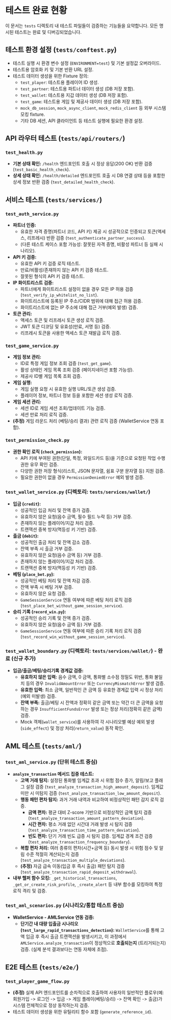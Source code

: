 # 테스트 완료 현황

이 문서는 `tests` 디렉토리 내 테스트 파일들이 검증하는 기능들을 요약합니다. 모든 명시된 테스트는 완료 및 디버깅되었습니다.

## 테스트 환경 설정 (`tests/conftest.py`)

*   테스트 실행 시 환경 변수 설정 (`ENVIRONMENT=test`) 및 기본 설정값 오버라이드.
*   테스트용 암호화 키 및 기본 반환 URL 설정.
*   테스트 데이터 생성을 위한 Fixture 정의:
    *   `test_player`: 테스트용 플레이어 ID 생성.
    *   `test_partner`: 테스트용 파트너 데이터 생성 (DB 저장 포함).
    *   `test_wallet`: 테스트용 지갑 데이터 생성 (DB 저장 포함).
    *   `test_game`: 테스트용 게임 및 제공사 데이터 생성 (DB 저장 포함).
    *   `mock_db_session`, `mock_async_client`, `mock_redis_client` 등 외부 시스템 모킹 fixture.
    *   기타 DB 세션, API 클라이언트 등 테스트 실행에 필요한 환경 설정.

## API 라우터 테스트 (`tests/api/routers/`)

### `test_health.py`

*   **기본 상태 확인:** `/health` 엔드포인트 호출 시 정상 응답(200 OK) 반환 검증 (`test_basic_health_check`).
*   **상세 상태 확인:** `/health/detailed` 엔드포인트 호출 시 DB 연결 상태 등을 포함한 상세 정보 반환 검증 (`test_detailed_health_check`).

## 서비스 테스트 (`tests/services/`)

### `test_auth_service.py`

*   **파트너 인증:**
    *   유효한 자격 증명(파트너 코드, API 키) 제공 시 성공적으로 인증되고 토큰(액세스, 리프레시) 반환 검증 (`test_authenticate_partner_success`).
    *   (다른 테스트 케이스 포함 가능성: 잘못된 자격 증명, 비활성 파트너 등 실패 시나리오).
*   **API 키 검증:**
    *   유효한 API 키 검증 로직 테스트.
    *   만료/비활성/존재하지 않는 API 키 검증 테스트.
    *   잘못된 형식의 API 키 검증 테스트.
*   **IP 화이트리스트 검증:**
    *   파트너에게 화이트리스트 설정이 없을 경우 모든 IP 허용 검증 (`test_verify_ip_whitelist_no_list`).
    *   화이트리스트에 등록된 IP 주소/CIDR 범위에 대해 접근 허용 검증.
    *   화이트리스트에 없는 IP 주소에 대해 접근 거부(예외 발생) 검증.
*   **토큰 관리:**
    *   액세스 토큰 및 리프레시 토큰 생성 로직 검증.
    *   JWT 토큰 디코딩 및 유효성(만료, 서명 등) 검증.
    *   리프레시 토큰을 사용한 액세스 토큰 재발급 로직 검증.

### `test_game_service.py`

*   **게임 정보 관리:**
    *   ID로 특정 게임 정보 조회 검증 (`test_get_game`).
    *   활성 상태인 게임 목록 조회 검증 (페이지네이션 포함 가능성).
    *   제공사 ID별 게임 목록 조회 검증.
*   **게임 실행:**
    *   게임 실행 요청 시 유효한 실행 URL/토큰 생성 검증.
    *   플레이어 정보, 파트너 정보 등을 포함한 세션 생성 로직 검증.
*   **게임 세션 관리:**
    *   세션 ID로 게임 세션 조회/업데이트 기능 검증.
    *   세션 만료 처리 로직 검증.
*   **(추정)** 게임 라운드 처리 (베팅/승리 결과) 관련 로직 검증 (WalletService 연동 포함).

### `test_permission_check.py`

*   **권한 확인 로직 (`check_permission`):**
    *   API 키에 부여된 권한(단일, 특정, 와일드카드 등)을 기준으로 요청된 작업 수행 권한 유무 확인 검증.
    *   다양한 권한 저장 형식(리스트, JSON 문자열, 쉼표 구분 문자열 등) 지원 검증.
    *   필요한 권한이 없을 경우 `PermissionDeniedError` 예외 발생 검증.

### `test_wallet_service.py` (디렉토리: `tests/services/wallet/`)

*   **입금 (`credit`):**
    *   성공적인 입금 처리 및 잔액 증가 검증.
    *   유효하지 않은 요청(음수 금액, 필수 필드 누락 등) 거부 검증.
    *   존재하지 않는 플레이어/지갑 처리 검증.
    *   트랜잭션 중복 방지(멱등성 키 기반) 검증.
*   **출금 (`debit`):**
    *   성공적인 출금 처리 및 잔액 감소 검증.
    *   잔액 부족 시 출금 거부 검증.
    *   유효하지 않은 요청(음수 금액 등) 거부 검증.
    *   존재하지 않는 플레이어/지갑 처리 검증.
    *   트랜잭션 중복 방지(멱등성 키 기반) 검증.
*   **베팅 (`place_bet.py`):**
    *   성공적인 베팅 처리 및 잔액 차감 검증.
    *   잔액 부족 시 베팅 거부 검증.
    *   유효하지 않은 요청 검증.
    *   `GameSessionService` 연동 여부에 따른 베팅 처리 로직 검증 (`test_place_bet_without_game_session_service`).
*   **승리 기록 (`record_win.py`):**
    *   성공적인 승리 기록 및 잔액 증가 검증.
    *   유효하지 않은 요청(음수 금액 등) 거부 검증.
    *   `GameSessionService` 연동 여부에 따른 승리 기록 처리 로직 검증 (`test_record_win_without_game_session_service`).

### `test_wallet_boundary.py` (디렉토리: `tests/services/wallet/`) - 완료 (신규 추가)

*   **입금/출금/베팅/승리기록 경계값 검증:**
    *   **유효하지 않은 입력:** 음수 금액, 0 금액, 통화별 소수점 정밀도 위반, 통화 불일치 등의 경우 `InvalidAmountError` 또는 `CurrencyMismatchError` 발생 검증.
    *   **유효한 입력:** 최소 금액, 일반적인 큰 금액 등 유효한 경계값 입력 시 정상 처리(예외 미발생) 검증.
    *   **잔액 부족:** 출금/베팅 시 잔액과 정확히 같은 금액 또는 약간 더 큰 금액을 요청하는 경우 `InsufficientFundsError` 발생 또는 정상 처리(정확히 같은 금액) 검증.
    *   Mock 객체(`wallet_service`)를 사용하여 각 시나리오별 예상 예외 발생(`side_effect`) 및 정상 처리(`return_value`) 동작 확인.

## AML 테스트 (`tests/aml/`)

### `test_aml_service.py` (단위 테스트 중심)

*   **`analyze_transaction` 메서드 집중 테스트:**
    *   **고액 거래 탐지:** 설정된 통화별 임계값 초과 시 위험 점수 증가, 알림/보고 플래그 설정 검증 (`test_analyze_transaction_high_amount_deposit`). 임계값 미만 시 미탐지 검증 (`test_analyze_transaction_low_amount_deposit`).
    *   **행동 패턴 편차 탐지:** 과거 거래 내역과 비교하여 비정상적인 패턴 감지 로직 검증.
        *   **금액 편차:** 평균 대비 Z-score 기반으로 비정상적인 금액 탐지 검증 (`test_analyze_transaction_amount_pattern_deviation`).
        *   **시간 편차:** 평소 거래 없던 시간대 거래 발생 시 탐지 검증 (`test_analyze_transaction_time_pattern_deviation`).
        *   **빈도 편차:** 단기 거래 빈도 급증 시 탐지 검증. 임계값 경계 조건 검증 (`test_analyze_transaction_frequency_boundary`).
    *   **복합 편차 처리:** 여러 종류의 편차(시간+금액 등) 동시 발생 시 위험 점수 및 알림 수준 적절히 계산되는지 검증 (`test_analyze_transaction_multiple_deviations`).
    *   **(추정)** 자금 급속 이동(입금 후 즉시 출금) 패턴 탐지 검증 (`test_analyze_transaction_rapid_deposit_withdrawal`).
*   **내부 헬퍼 함수 모킹:** `_get_historical_transactions`, `_get_or_create_risk_profile`, `_create_alert` 등 내부 함수를 모킹하여 특정 로직 격리 및 검증.

### `test_aml_scenarios.py` (시나리오/통합 테스트 중심)

*   **WalletService - AMLService 연동 검증:**
    *   **단기간 내 대량 입출금 시나리오 (`test_large_rapid_transactions_detection`):** `WalletService`를 통해 고액 입금 후 즉시 출금 트랜잭션을 발생시키고, 이 과정에서 `AMLService.analyze_transaction`이 정상적으로 **호출되는지** (트리거되는지) 검증. (실제 분석 결과보다는 연동 자체에 초점).

## E2E 테스트 (`tests/e2e/`)

### `test_player_game_flow.py`

*   **(추정)** 실제 API 엔드포인트를 순차적으로 호출하여 사용자의 일반적인 플로우(예: 회원가입 -> 로그인 -> 입금 -> 게임 플레이(베팅/승리) -> 잔액 확인 -> 출금)가 시스템 전체적으로 정상 동작하는지 검증.
*   테스트 데이터 생성을 위한 유틸리티 함수 포함 (`generate_reference_id`).
